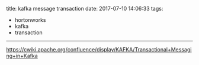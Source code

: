 title: kafka message transaction
date: 2017-07-10 14:06:33
tags:
- hortonworks
- kafka
- transaction
---

https://cwiki.apache.org/confluence/display/KAFKA/Transactional+Messaging+in+Kafka
